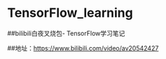 # TensorFlow_learning

##bilibili白夜叉烧包- TensorFlow学习笔记

##地址：https://www.bilibili.com/video/av20542427
